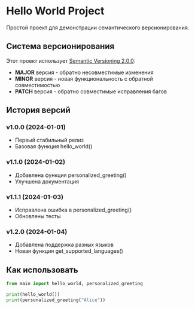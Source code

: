 # Hello World Project

Простой проект для демонстрации семантического версионирования.

## Система версионирования

Этот проект использует [Semantic Versioning 2.0.0](https://semver.org/):

- **MAJOR** версия - обратно несовместимые изменения
- **MINOR** версия - новая функциональность с обратной совместимостью  
- **PATCH** версия - обратно совместимые исправления багов

## История версий

### v1.0.0 (2024-01-01)
- Первый стабильный релиз
- Базовая функция hello_world()

### v1.1.0 (2024-01-02)
- Добавлена функция personalized_greeting()
- Улучшена документация

### v1.1.1 (2024-01-03)
- Исправлена ошибка в personalized_greeting()
- Обновлены тесты

### v1.2.0 (2024-01-04)
- Добавлена поддержка разных языков
- Новая функция get_supported_languages()

## Как использовать

```python
from main import hello_world, personalized_greeting

print(hello_world())
print(personalized_greeting("Alice"))